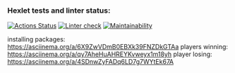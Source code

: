 ### Hexlet tests and linter status:
[![Actions Status](https://github.com/userao/frontend-project-lvl1/workflows/hexlet-check/badge.svg)](https://github.com/userao/frontend-project-lvl1/actions)
[![Linter check](https://github.com/userao/frontend-project-lvl1/workflows/linter-check/badge.svg)](https://github.com/userao/frontend-project-lvl1/actions)
[![Maintainability](https://api.codeclimate.com/v1/badges/a99a88d28ad37a79dbf6/maintainability)](https://codeclimate.com/github/codeclimate/codeclimate/maintainability)

installing packages: https://asciinema.org/a/6X9ZwVDmB0EBXk39FNZDkGTAa
players winning: https://asciinema.org/a/qy7AheHuAHREYKvweyx1m18yh
player losing: https://asciinema.org/a/4SDnwZyFADq6LD7g7WYtEk67A